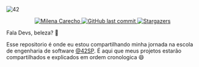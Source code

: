 
![42](https://user-images.githubusercontent.com/37448340/134789193-f88ff2a8-e8b8-4bf8-a438-5c0a7c8cce8e.png)

<p align="center">
   <a href="https://www.linkedin.com/in/milenacarecho/">
      <img alt="Milena Carecho" src="https://img.shields.io/badge/-MilenaCarecho-682998?style=flat&logo=Linkedin&logoColor=white" />
   </a>

  <a href="https://github.com/milenacarecho/42SP/commits/master">
    <img alt="GitHub last commit" src="https://img.shields.io/github/last-commit/MilenaCarecho/Libft?color=682998">
  </a>

  <a href="https://github.com/MilenaCarecho/42SP/stargazers">
    <img alt="Stargazers" src="https://img.shields.io/github/stars/MilenaCarecho/42SP?color=682998&logo=github">
  </a>
</p>


Fala Devs, beleza? 🖖

Esse repositorio é onde eu estou compartilhando minha jornada na escola de engenharia de software [@42SP](https://www.42sp.org.br/). É aqui que meus projetos estarão compartilhados e explicados em ordem cronologica 😄





